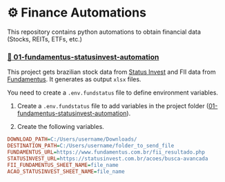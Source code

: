 # :gear: Finance Automations

This repository contains python automations to obtain financial data (Stocks, REITs, ETFs, etc.)

### [:open_file_folder: 01-fundamentus-statusinvest-automation](./01-fundamentus-statusinvest-automation)

This project gets brazilian stock data from [Status Invest](https://statusinvest.com.br/) and FII data from [Fundamentus](https://www.fundamentus.com.br/). It generates as output `xlsx` files.

You need to create a `.env.fundstatus` file to define environment variables.

1. Create a `.env.fundstatus` file to add variables in the project folder ([01-fundamentus-statusinvest-automation](./01-fundamentus-statusinvest-automation)).

2. Create the following variables.

```ini
DOWNLOAD_PATH=C:/Users/username/Downloads/
DESTINATION_PATH=C:/Users/username/folder_to_send_file
FUNDAMENTUS_URL=https://www.fundamentus.com.br/fii_resultado.php
STATUSINVEST_URL=https://statusinvest.com.br/acoes/busca-avancada
FII_FUNDAMENTUS_SHEET_NAME=file_name
ACAO_STATUSINVEST_SHEET_NAME=file_name
```
